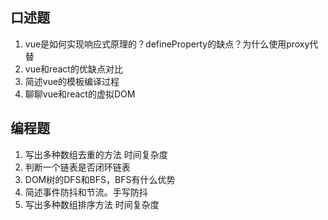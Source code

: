 ## 口述题

1. vue是如何实现响应式原理的？defineProperty的缺点？为什么使用proxy代替
2. vue和react的优缺点对比
3. 简述vue的模板编译过程
4. 聊聊vue和react的虚拟DOM

## 编程题

1. 写出多种数组去重的方法 时间复杂度
2. 判断一个链表是否闭环链表
3. DOM树的DFS和BFS，BFS有什么优势
4. 简述事件防抖和节流。手写防抖
5. 写出多种数组排序方法 时间复杂度